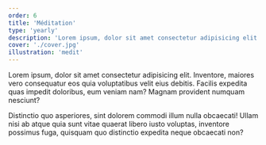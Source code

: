 ```yaml
---
order: 6
title: 'Méditation'
type: 'yearly'
description: 'Lorem ipsum, dolor sit amet consectetur adipisicing elit. Inventore, maiores vero consequatur'
cover: './cover.jpg'
illustration: 'medit'
---
```


Lorem ipsum, dolor sit amet consectetur adipisicing elit. Inventore, maiores vero consequatur eos quia voluptatibus velit eius debitis. Facilis expedita quas impedit doloribus, eum veniam nam? Magnam provident numquam nesciunt?

Distinctio quo asperiores, sint dolorem commodi illum nulla obcaecati! Ullam nisi ab atque quia sunt vitae quaerat libero iusto voluptas, inventore possimus fuga, quisquam quo distinctio expedita neque obcaecati non?
